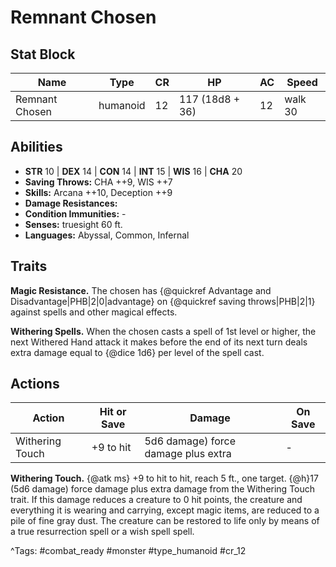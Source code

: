 # Remnant Chosen

## Stat Block

| Name | Type | CR | HP | AC | Speed |
|------|------|----|----|----|-------|
| Remnant Chosen | humanoid | 12 | 117 (18d8 + 36) | 12 | walk 30 |

## Abilities

- **STR** 10 | **DEX** 14 | **CON** 14 | **INT** 15 | **WIS** 16 | **CHA** 20
- **Saving Throws:** CHA ++9, WIS ++7  
- **Skills:** Arcana ++10, Deception ++9  
- **Damage Resistances:**   
- **Condition Immunities:** -  
- **Senses:** truesight 60 ft.  
- **Languages:** Abyssal, Common, Infernal

## Traits

**Magic Resistance.** The chosen has {@quickref Advantage and Disadvantage|PHB|2|0|advantage} on {@quickref saving throws|PHB|2|1} against spells and other magical effects.

**Withering Spells.** When the chosen casts a spell of 1st level or higher, the next Withered Hand attack it makes before the end of its next turn deals extra damage equal to {@dice 1d6} per level of the spell cast.


## Actions

| Action | Hit or Save | Damage | On Save |
|--------|--------------|--------|----------|
| Withering Touch | +9 to hit | 5d6 damage) force damage plus extra | - |

**Withering Touch.** {@atk ms} +9 to hit to hit, reach 5 ft., one target. {@h}17 (5d6 damage) force damage plus extra damage from the Withering Touch trait. If this damage reduces a creature to 0 hit points, the creature and everything it is wearing and carrying, except magic items, are reduced to a pile of fine gray dust. The creature can be restored to life only by means of a true resurrection spell or a wish spell spell.


^Tags: #combat_ready #monster #type_humanoid #cr_12